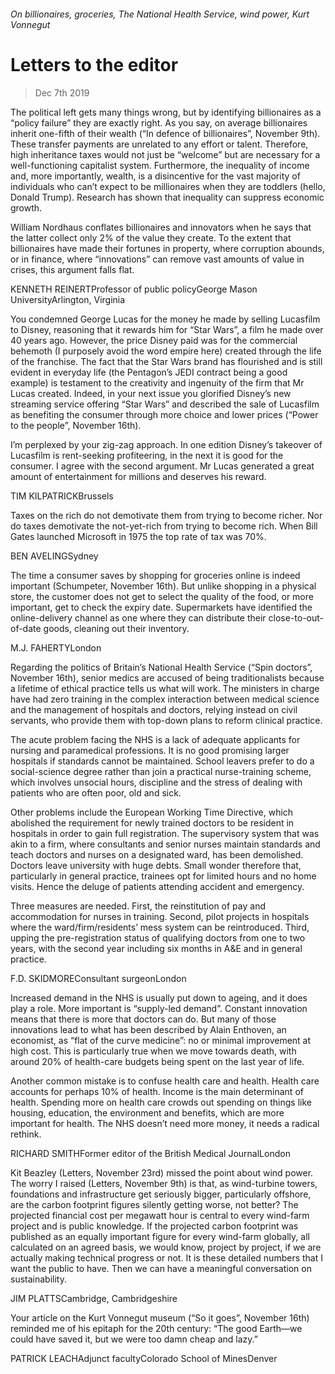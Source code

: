 ###### On billionaires, groceries, The National Health Service, wind power, Kurt Vonnegut
# Letters to the editor 
> Dec 7th 2019 
The political left gets many things wrong, but by identifying billionaires as a “policy failure” they are exactly right. As you say, on average billionaires inherit one-fifth of their wealth (“In defence of billionaires”, November 9th). These transfer payments are unrelated to any effort or talent. Therefore, high inheritance taxes would not just be “welcome” but are necessary for a well-functioning capitalist system. Furthermore, the inequality of income and, more importantly, wealth, is a disincentive for the vast majority of individuals who can’t expect to be millionaires when they are toddlers (hello, Donald Trump). Research has shown that inequality can suppress economic growth. 
William Nordhaus conflates billionaires and innovators when he says that the latter collect only 2% of the value they create. To the extent that billionaires have made their fortunes in property, where corruption abounds, or in finance, where “innovations” can remove vast amounts of value in crises, this argument falls flat. 
KENNETH REINERTProfessor of public policyGeorge Mason UniversityArlington, Virginia 
You condemned George Lucas for the money he made by selling Lucasfilm to Disney, reasoning that it rewards him for “Star Wars”, a film he made over 40 years ago. However, the price Disney paid was for the commercial behemoth (I purposely avoid the word empire here) created through the life of the franchise. The fact that the Star Wars brand has flourished and is still evident in everyday life (the Pentagon’s JEDI contract being a good example) is testament to the creativity and ingenuity of the firm that Mr Lucas created. Indeed, in your next issue you glorified Disney’s new streaming service offering “Star Wars” and described the sale of Lucasfilm as benefiting the consumer through more choice and lower prices (“Power to the people”, November 16th). 
I’m perplexed by your zig-zag approach. In one edition Disney’s takeover of Lucasfilm is rent-seeking profiteering, in the next it is good for the consumer. I agree with the second argument. Mr Lucas generated a great amount of entertainment for millions and deserves his reward. 
TIM KILPATRICKBrussels 
Taxes on the rich do not demotivate them from trying to become richer. Nor do taxes demotivate the not-yet-rich from trying to become rich. When Bill Gates launched Microsoft in 1975 the top rate of tax was 70%. 
BEN AVELINGSydney 
The time a consumer saves by shopping for groceries online is indeed important (Schumpeter, November 16th). But unlike shopping in a physical store, the customer does not get to select the quality of the food, or more important, get to check the expiry date. Supermarkets have identified the online-delivery channel as one where they can distribute their close-to-out-of-date goods, cleaning out their inventory. 
M.J. FAHERTYLondon 
Regarding the politics of Britain’s National Health Service (“Spin doctors”, November 16th), senior medics are accused of being traditionalists because a lifetime of ethical practice tells us what will work. The ministers in charge have had zero training in the complex interaction between medical science and the management of hospitals and doctors, relying instead on civil servants, who provide them with top-down plans to reform clinical practice. 
The acute problem facing the NHS is a lack of adequate applicants for nursing and paramedical professions. It is no good promising larger hospitals if standards cannot be maintained. School leavers prefer to do a social-science degree rather than join a practical nurse-training scheme, which involves unsocial hours, discipline and the stress of dealing with patients who are often poor, old and sick. 
Other problems include the European Working Time Directive, which abolished the requirement for newly trained doctors to be resident in hospitals in order to gain full registration. The supervisory system that was akin to a firm, where consultants and senior nurses maintain standards and teach doctors and nurses on a designated ward, has been demolished. Doctors leave university with huge debts. Small wonder therefore that, particularly in general practice, trainees opt for limited hours and no home visits. Hence the deluge of patients attending accident and emergency. 
Three measures are needed. First, the reinstitution of pay and accommodation for nurses in training. Second, pilot projects in hospitals where the ward/firm/residents’ mess system can be reintroduced. Third, upping the pre-registration status of qualifying doctors from one to two years, with the second year including six months in A&E and in general practice. 
F.D. SKIDMOREConsultant surgeonLondon 
Increased demand in the NHS is usually put down to ageing, and it does play a role. More important is “supply-led demand”. Constant innovation means that there is more that doctors can do. But many of those innovations lead to what has been described by Alain Enthoven, an economist, as “flat of the curve medicine”: no or minimal improvement at high cost. This is particularly true when we move towards death, with around 20% of health-care budgets being spent on the last year of life. 
Another common mistake is to confuse health care and health. Health care accounts for perhaps 10% of health. Income is the main determinant of health. Spending more on health care crowds out spending on things like housing, education, the environment and benefits, which are more important for health. The NHS doesn’t need more money, it needs a radical rethink. 
RICHARD SMITHFormer editor of the British Medical JournalLondon 
Kit Beazley (Letters, November 23rd) missed the point about wind power. The worry I raised (Letters, November 9th) is that, as wind-turbine towers, foundations and infrastructure get seriously bigger, particularly offshore, are the carbon footprint figures silently getting worse, not better? The projected financial cost per megawatt hour is central to every wind-farm project and is public knowledge. If the projected carbon footprint was published as an equally important figure for every wind-farm globally, all calculated on an agreed basis, we would know, project by project, if we are actually making technical progress or not. It is these detailed numbers that I want the public to have. Then we can have a meaningful conversation on sustainability. 
JIM PLATTSCambridge, Cambridgeshire 
Your article on the Kurt Vonnegut museum (“So it goes”, November 16th) reminded me of his epitaph for the 20th century: “The good Earth—we could have saved it, but we were too damn cheap and lazy.” 
PATRICK LEACHAdjunct facultyColorado School of MinesDenver 
